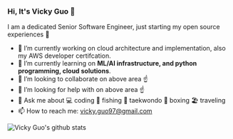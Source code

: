 ### Hi, It's Vicky Guo 👋


I am a dedicated Senior Software Engineer, just starting my open source experiences :beer:

- 🔭 I’m currently working on cloud architecture and implementation, also my AWS developer certifcation.
- 🌱 I’m currently learning on **ML/AI infrastructure, and python programming, cloud solutions**.
- 👯 I’m looking to collaborate on above area :point_up:
- 🤔 I’m looking for help with on above area :point_up:
- 💬 Ask me about :computer:  coding  :fishing_pole_and_fish: fishing :martial_arts_uniform: taekwondo :boxing_glove: boxing  :beach_umbrella: traveling 
- 📫 How to reach me: vicky.guo97@gmail.com

![Vicky Guo's github stats](https://github-readme-stats.vercel.app/api?username=VickyGuo0907&show_icons=true&theme=algolia)
